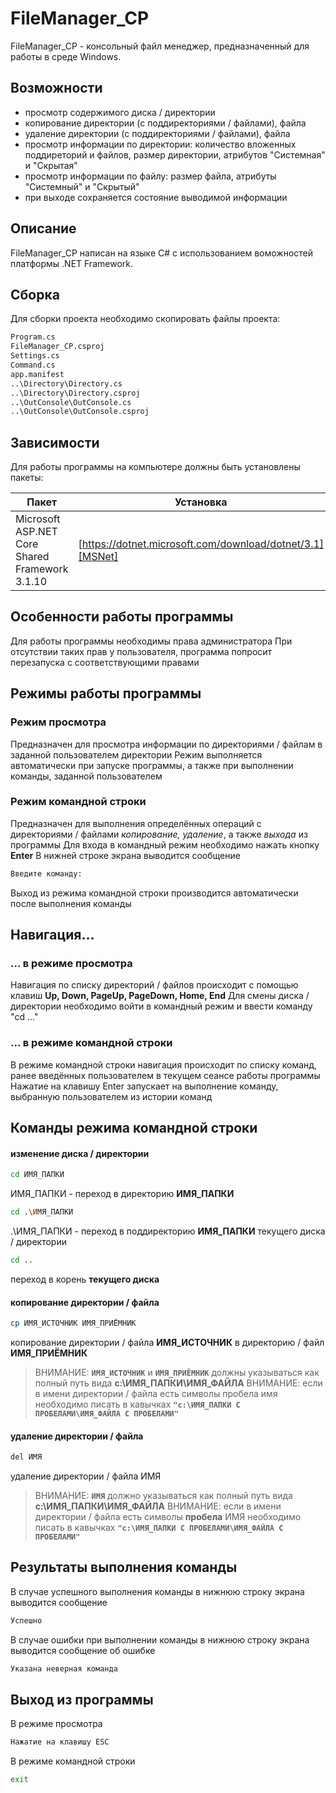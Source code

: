 # FileManager_CP
FileManager_CP - консольный файл менеджер, предназначенный для работы в среде Windows.

## Возможности

- просмотр содержимого диска / директории
- копирование директории (с поддиректориями / файлами), файла
- удаление директории (с поддиректориями / файлами), файла
- просмотр информации по директории: количество вложенных поддиреторий и файлов, размер директории, атрибутов "Системная" и "Скрытая"
- просмотр информации по файлу: размер файла, атрибуты "Системный" и "Скрытый"
- при выходе сохраняется состояние выводимой информации

## Описание

FileManager_CP написан на языке C# с использованием воможностей платформы .NET Framework. 

## Сборка

Для сборки проекта необходимо скопировать файлы проекта:

```sh
Program.cs
FileManager_CP.csproj
Settings.cs
Command.cs
app.manifest
..\Directory\Directory.cs
..\Directory\Directory.csproj
..\OutConsole\OutConsole.cs
..\OutConsole\OutConsole.csproj
```

## Зависимости

Для работы программы на компьютере должны быть установлены пакеты:

| Пакет | Установка |
| ------ | ------ |
| Microsoft ASP.NET Core Shared Framework 3.1.10 | [https://dotnet.microsoft.com/download/dotnet/3.1][MSNet] |

## Особенности работы программы

Для работы программы необходимы права администратора
При отсутствии таких прав у пользователя, программа попросит перезапуска с соответствующими правами

## Режимы работы программы
### Режим просмотра

Предназначен для просмотра информации по директориями / файлам в заданной пользователем директории
Режим выполняется автоматически при запуске программы, а также при выполнении команды, заданной пользователем

### Режим командной строки

Предназначен для выполнения определённых операций с директориями / файлами _копирование, удаление_, а также _выхода_ из программы
Для входа в командный режим необходимо нажать кнопку **Enter**
В нижней строке экрана выводится сообщение 
```sh
Введите команду: 
```

Выход из режима командной строки производится автоматически после выполнения команды

## Навигация...
### ... в режиме просмотра
Навигация по списку директорий / файлов происходит с помощью клавиш **Up, Down, PageUp, PageDown, Home, End** 
Для смены диска / директории необходимо войти в командный режим и ввести команду "cd ..."
### ... в режиме командной строки
В режиме командной строки навигация происходит по списку команд, ранее введённых пользователем в текущем сеансе работы программы
Нажатие на клавишу Enter запускает на выполнение команду, выбранную пользователем из истории команд

## Команды режима командной строки

#### изменение диска / директории 

```sh
cd ИМЯ_ПАПКИ
```
ИМЯ_ПАПКИ -  переход в директорию **ИМЯ_ПАПКИ** 
```sh
cd .\ИМЯ_ПАПКИ
```
.\ИМЯ_ПАПКИ - переход в поддиректорию **ИМЯ_ПАПКИ** текущего диска / директории
```sh
cd ..
```
переход  в корень **текущего диска** 

#### копирование директории / файла

```sh
cp ИМЯ_ИСТОЧНИК ИМЯ_ПРИЁМНИК
```
копирование директории / файла **ИМЯ_ИСТОЧНИК** в директорию / файл **ИМЯ_ПРИЁМНИК**

> ВНИМАНИЕ: **`ИМЯ_ИСТОЧНИК`** и **`ИМЯ_ПРИЁМНИК`** должны указываться как полный путь вида **c:\ИМЯ_ПАПКИ\ИМЯ_ФАЙЛА**
> ВНИМАНИЕ: если в имени директории / файла есть символы пробела имя необходимо писать в кавычках **`"c:\ИМЯ_ПАПКИ С ПРОБЕЛАМИ\ИМЯ_ФАЙЛА С ПРОБЕЛАМИ"`**

#### удаление директории / файла

```sh
del ИМЯ
```
удаление директории / файла ИМЯ

> ВНИМАНИЕ: **`ИМЯ`** должно указываться как полный путь вида **c:\ИМЯ_ПАПКИ\ИМЯ_ФАЙЛА**
> ВНИМАНИЕ: если в имени директории / файла есть символы **пробела** ИМЯ необходимо писать в кавычках **`"c:\ИМЯ_ПАПКИ С ПРОБЕЛАМИ\ИМЯ_ФАЙЛА С ПРОБЕЛАМИ"`**

## Результаты выполнения команды

В случае успешного выполнения команды в нижнюю строку экрана выводится сообщение
```sh
Успешно
```

В случае ошибки при выполнении команды в нижнюю строку экрана выводится сообщение об ошибке
```sh
Указана неверная команда
```

## Выход из программы

В режиме просмотра
```sh
Нажатие на клавишу ESC
```
В режиме командной строки
```sh
exit
```

[//]: # ()

   [MSNet]: <https://dotnet.microsoft.com/download/dotnet/3.1>
